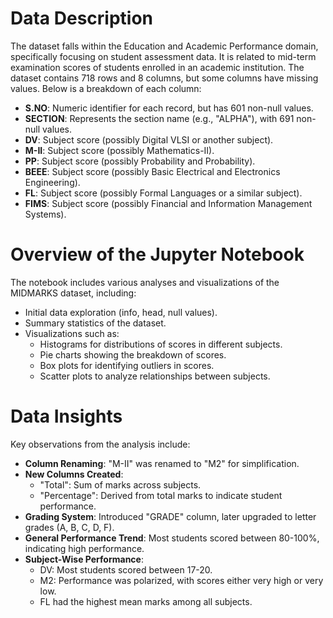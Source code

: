 # Data Description
The dataset falls within the Education and Academic Performance domain, specifically focusing on student assessment data. It is related to mid-term examination scores of students enrolled in an academic institution. The dataset contains 718 rows and 8 columns, but some columns have missing values. Below is a breakdown of each column:

- **S.NO**: Numeric identifier for each record, but has 601 non-null values.
- **SECTION**: Represents the section name (e.g., "ALPHA"), with 691 non-null values.
- **DV**: Subject score (possibly Digital VLSI or another subject).
- **M-II**: Subject score (possibly Mathematics-II).
- **PP**: Subject score (possibly Probability and Probability).
- **BEEE**: Subject score (possibly Basic Electrical and Electronics Engineering).
- **FL**: Subject score (possibly Formal Languages or a similar subject).
- **FIMS**: Subject score (possibly Financial and Information Management Systems).

# Overview of the Jupyter Notebook
The notebook includes various analyses and visualizations of the MIDMARKS dataset, including:

- Initial data exploration (info, head, null values).
- Summary statistics of the dataset.
- Visualizations such as:
  - Histograms for distributions of scores in different subjects.
  - Pie charts showing the breakdown of scores.
  - Box plots for identifying outliers in scores.
  - Scatter plots to analyze relationships between subjects.

# Data Insights
Key observations from the analysis include:

- **Column Renaming**: "M-II" was renamed to "M2" for simplification.
- **New Columns Created**: 
  - "Total": Sum of marks across subjects.
  - "Percentage": Derived from total marks to indicate student performance.
- **Grading System**: Introduced "GRADE" column, later upgraded to letter grades (A, B, C, D, F).
- **General Performance Trend**: Most students scored between 80-100%, indicating high performance.
- **Subject-Wise Performance**: 
  - DV: Most students scored between 17-20.
  - M2: Performance was polarized, with scores either very high or very low.
  - FL had the highest mean marks among all subjects.
